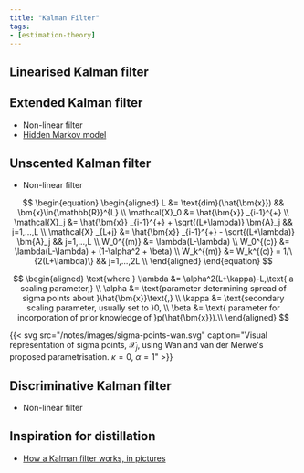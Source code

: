```yaml
---
title: "Kalman Filter"
tags:
- [estimation-theory]
---
```


## Linearised Kalman filter

## Extended Kalman filter

- Non-linear filter
- [Hidden Markov model](notes/markov-models.md#hidden-markov-model)

## Unscented Kalman filter

- Non-linear filter

$$
\begin{equation}
    \begin{aligned}
        L                   &= \text{dim}(\hat{\bm{x}})                                                      && \bm{x}\in{\mathbb{R}}^{L} \\
        \mathcal{X}_0       &= \hat{\bm{x}} _{i-1}^{+}                                                                                     \\
        \mathcal{X}_j       &= \hat{\bm{x}} _{i-1}^{+} + \sqrt{(L+\lambda)} \bm{A}_j                         && j=1,...,L                 \\
        \mathcal{X} _{L+j}  &= \hat{\bm{x}} _{i-1}^{+} - \sqrt{(L+\lambda)} \bm{A}_j                         && j=1,...,L                 \\
        W_0^{(m)}           &= \lambda(L-\lambda)                                                                                         \\
        W_0^{(c)}           &= \lambda(L-\lambda) + (1-\alpha^2 + \beta)                                                                  \\
        W_k^{(m)}           &= W_k^{(c)} = 1/\{2(L+\lambda)\}                                                && j=1,...,2L                \\
    \end{aligned}
\end{equation}
$$

$$
\begin{aligned}
\text{where  }
    \lambda &= \alpha^2(L+\kappa)-L,\text{ a scaling parameter,} \\
    \alpha  &= \text{parameter determining spread of sigma points about }\hat{\bm{x}}\text{,} \\
    \kappa  &= \text{secondary scaling parameter, usually set to }0, \\
    \beta   &= \text{ parameter for incorporation of prior knowledge of }p(\hat{\bm{x}}).\\
\end{aligned}
$$

{{< svg src="/notes/images/sigma-points-wan.svg" caption="Visual representation of sigma points, $\mathcal{X}_j$, using Wan and van der Merwe's proposed parametrisation. $\kappa=0$, $\alpha=1$" >}}

[comment]: <> ({{< figure src="/notes/images/sigma-points-wan.svg" caption="Visual representation of sigma points, $\mathcal{X}_j$, using Wan and van der Merwe's proposed method." >}})


## Discriminative Kalman filter

- Non-linear filter

## Inspiration for distillation

- [How a Kalman filter works, in pictures](http://www.bzarg.com/p/how-a-kalman-filter-works-in-pictures/)


